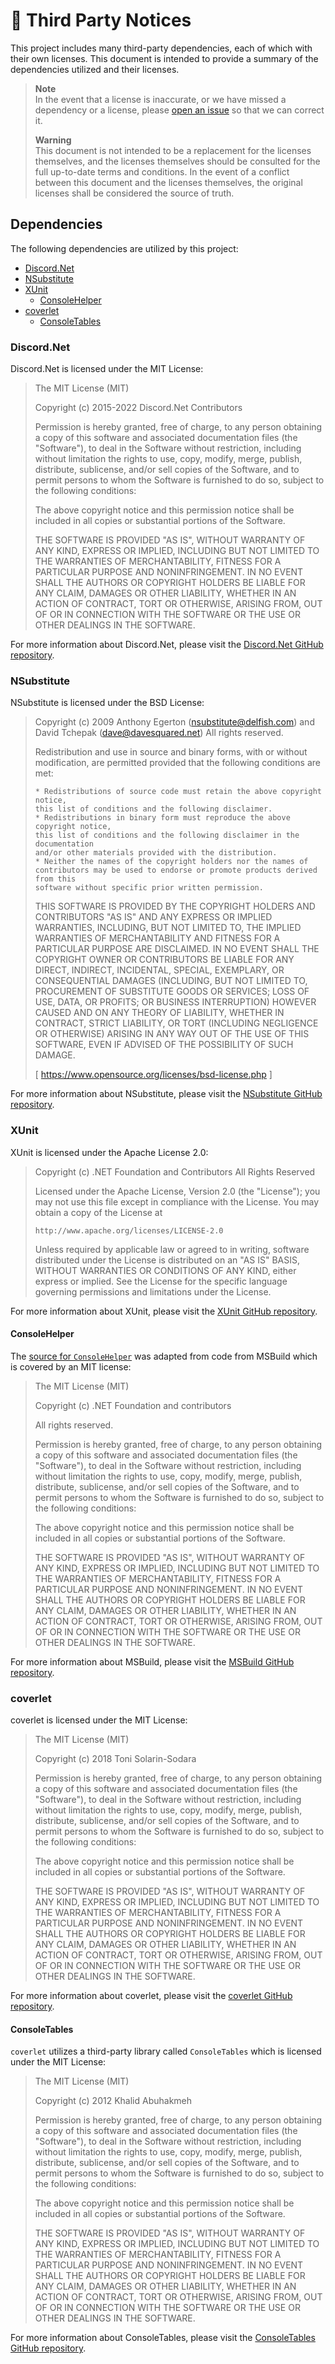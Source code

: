 # 📑 Third Party Notices

This project includes many third-party dependencies, each of which with their own licenses. This document is intended to provide a summary of the dependencies utilized and their licenses.

> **Note**  
> In the event that a license is inaccurate, or we have missed a dependency or a license, please [open an issue](https://github.com/tacosontitan/Lily/issues/new?assignees=&labels=needs+categorization%2Cunder+review&projects=&template=other_request.yml) so that we can correct it.
>
> **Warning**  
> This document is not intended to be a replacement for the licenses themselves, and the licenses themselves should be consulted for the full up-to-date terms and conditions. In the event of a conflict between this document and the licenses themselves, the original licenses shall be considered the source of truth.

## Dependencies

The following dependencies are utilized by this project:

- [Discord.Net](#discordnet)
- [NSubstitute](#nsubstitute)
- [XUnit](#xunit)
  - [ConsoleHelper](#consolehelper)
- [coverlet](#coverlet)
  - [ConsoleTables](#consoletables)

### Discord.Net

Discord.Net is licensed under the MIT License:

> The MIT License (MIT)
>
> Copyright (c) 2015-2022 Discord.Net Contributors
>
> Permission is hereby granted, free of charge, to any person obtaining a copy
> of this software and associated documentation files (the "Software"), to deal
> in the Software without restriction, including without limitation the rights
> to use, copy, modify, merge, publish, distribute, sublicense, and/or sell
> copies of the Software, and to permit persons to whom the Software is
> furnished to do so, subject to the following conditions:
>
> The above copyright notice and this permission notice shall be included in all
> copies or substantial portions of the Software.
>
> THE SOFTWARE IS PROVIDED "AS IS", WITHOUT WARRANTY OF ANY KIND, EXPRESS OR
> IMPLIED, INCLUDING BUT NOT LIMITED TO THE WARRANTIES OF MERCHANTABILITY,
> FITNESS FOR A PARTICULAR PURPOSE AND NONINFRINGEMENT. IN NO EVENT SHALL THE
> AUTHORS OR COPYRIGHT HOLDERS BE LIABLE FOR ANY CLAIM, DAMAGES OR OTHER
> LIABILITY, WHETHER IN AN ACTION OF CONTRACT, TORT OR OTHERWISE, ARISING FROM,
> OUT OF OR IN CONNECTION WITH THE SOFTWARE OR THE USE OR OTHER DEALINGS IN THE
> SOFTWARE.

For more information about Discord.Net, please visit the [Discord.Net GitHub repository](https://github.com/discord-net/Discord.Net).

### NSubstitute

NSubstitute is licensed under the BSD License:

> Copyright (c) 2009 Anthony Egerton (<nsubstitute@delfish.com>) and David Tchepak (<dave@davesquared.net>)
> All rights reserved.
>
> Redistribution and use in source and binary forms, with or without modification,
> are permitted provided that the following conditions are met:
>  
>     * Redistributions of source code must retain the above copyright notice,
>     this list of conditions and the following disclaimer.
>     * Redistributions in binary form must reproduce the above copyright notice,
>     this list of conditions and the following disclaimer in the documentation
>     and/or other materials provided with the distribution.
>     * Neither the names of the copyright holders nor the names of 
>     contributors may be used to endorse or promote products derived from this
>     software without specific prior written permission.
>
> THIS SOFTWARE IS PROVIDED BY THE COPYRIGHT HOLDERS AND CONTRIBUTORS "AS IS" AND
> ANY EXPRESS OR IMPLIED WARRANTIES, INCLUDING, BUT NOT LIMITED TO, THE IMPLIED
> WARRANTIES OF MERCHANTABILITY AND FITNESS FOR A PARTICULAR PURPOSE ARE
> DISCLAIMED. IN NO EVENT SHALL THE COPYRIGHT OWNER OR CONTRIBUTORS BE LIABLE
> FOR ANY DIRECT, INDIRECT, INCIDENTAL, SPECIAL, EXEMPLARY, OR CONSEQUENTIAL
> DAMAGES (INCLUDING, BUT NOT LIMITED TO, PROCUREMENT OF SUBSTITUTE GOODS OR
> SERVICES; LOSS OF USE, DATA, OR PROFITS; OR BUSINESS INTERRUPTION) HOWEVER
> CAUSED AND ON ANY THEORY OF LIABILITY, WHETHER IN CONTRACT, STRICT LIABILITY,
> OR TORT (INCLUDING NEGLIGENCE OR OTHERWISE) ARISING IN ANY WAY OUT OF THE USE OF
> THIS SOFTWARE, EVEN IF ADVISED OF THE POSSIBILITY OF SUCH DAMAGE.
>
> [ https://www.opensource.org/licenses/bsd-license.php ]

For more information about NSubstitute, please visit the [NSubstitute GitHub repository](https://github.com/nsubstitute/NSubstitute).

### XUnit

XUnit is licensed under the Apache License 2.0:

> Copyright (c) .NET Foundation and Contributors
> All Rights Reserved
>
> Licensed under the Apache License, Version 2.0 (the "License");
> you may not use this file except in compliance with the License.
> You may obtain a copy of the License at
>
>     http://www.apache.org/licenses/LICENSE-2.0
>
> Unless required by applicable law or agreed to in writing, software
> distributed under the License is distributed on an "AS IS" BASIS,
> WITHOUT WARRANTIES OR CONDITIONS OF ANY KIND, either express or implied.
> See the License for the specific language governing permissions and
> limitations under the License.

For more information about XUnit, please visit the [XUnit GitHub repository](https://github.com/xunit/xunit).

#### ConsoleHelper

The [source for `ConsoleHelper`](https://github.com/xunit/xunit/blob/main/src/xunit.v3.runner.common/Utility/ConsoleHelper.cs) was adapted from code from MSBuild which is covered by an MIT license:

> The MIT License (MIT)
>
> Copyright (c) .NET Foundation and contributors
>
> All rights reserved.
>
> Permission is hereby granted, free of charge, to any person obtaining a copy
> of this software and associated documentation files (the "Software"), to deal
> in the Software without restriction, including without limitation the rights
> to use, copy, modify, merge, publish, distribute, sublicense, and/or sell
> copies of the Software, and to permit persons to whom the Software is
> furnished to do so, subject to the following conditions:
>
> The above copyright notice and this permission notice shall be included in all
> copies or substantial portions of the Software.
>
> THE SOFTWARE IS PROVIDED "AS IS", WITHOUT WARRANTY OF ANY KIND, EXPRESS OR
> IMPLIED, INCLUDING BUT NOT LIMITED TO THE WARRANTIES OF MERCHANTABILITY,
> FITNESS FOR A PARTICULAR PURPOSE AND NONINFRINGEMENT. IN NO EVENT SHALL THE
> AUTHORS OR COPYRIGHT HOLDERS BE LIABLE FOR ANY CLAIM, DAMAGES OR OTHER
> LIABILITY, WHETHER IN AN ACTION OF CONTRACT, TORT OR OTHERWISE, ARISING FROM,
> OUT OF OR IN CONNECTION WITH THE SOFTWARE OR THE USE OR OTHER DEALINGS IN THE
> SOFTWARE.

For more information about MSBuild, please visit the [MSBuild GitHub repository](https://github.com/dotnet/msbuild).

### coverlet

coverlet is licensed under the MIT License:

> The MIT License (MIT)
>
> Copyright (c) 2018 Toni Solarin-Sodara
>
> Permission is hereby granted, free of charge, to any person obtaining a copy
> of this software and associated documentation files (the "Software"), to deal
> in the Software without restriction, including without limitation the rights
> to use, copy, modify, merge, publish, distribute, sublicense, and/or sell
> copies of the Software, and to permit persons to whom the Software is
> furnished to do so, subject to the following conditions:
>
> The above copyright notice and this permission notice shall be included in all
> copies or substantial portions of the Software.
>
> THE SOFTWARE IS PROVIDED "AS IS", WITHOUT WARRANTY OF ANY KIND, EXPRESS OR
> IMPLIED, INCLUDING BUT NOT LIMITED TO THE WARRANTIES OF MERCHANTABILITY,
> FITNESS FOR A PARTICULAR PURPOSE AND NONINFRINGEMENT. IN NO EVENT SHALL THE
> AUTHORS OR COPYRIGHT HOLDERS BE LIABLE FOR ANY CLAIM, DAMAGES OR OTHER
> LIABILITY, WHETHER IN AN ACTION OF CONTRACT, TORT OR OTHERWISE, ARISING FROM,
> OUT OF OR IN CONNECTION WITH THE SOFTWARE OR THE USE OR OTHER DEALINGS IN THE
> SOFTWARE.

For more information about coverlet, please visit the [coverlet GitHub repository](https://github.com/coverlet-coverage/coverlet).

#### ConsoleTables

`coverlet` utilizes a third-party library called `ConsoleTables` which is licensed under the MIT License:

> The MIT License (MIT)
>
> Copyright (c) 2012 Khalid Abuhakmeh
>
> Permission is hereby granted, free of charge, to any person obtaining a copy
> of this software and associated documentation files (the "Software"), to deal
> in the Software without restriction, including without limitation the rights
> to use, copy, modify, merge, publish, distribute, sublicense, and/or sell
> copies of the Software, and to permit persons to whom the Software is
> furnished to do so, subject to the following conditions:
>
> The above copyright notice and this permission notice shall be included in all
> copies or substantial portions of the Software.
>
> THE SOFTWARE IS PROVIDED "AS IS", WITHOUT WARRANTY OF ANY KIND, EXPRESS OR
> IMPLIED, INCLUDING BUT NOT LIMITED TO THE WARRANTIES OF MERCHANTABILITY,
> FITNESS FOR A PARTICULAR PURPOSE AND NONINFRINGEMENT. IN NO EVENT SHALL THE
> AUTHORS OR COPYRIGHT HOLDERS BE LIABLE FOR ANY CLAIM, DAMAGES OR OTHER
> LIABILITY, WHETHER IN AN ACTION OF CONTRACT, TORT OR OTHERWISE, ARISING FROM,
> OUT OF OR IN CONNECTION WITH THE SOFTWARE OR THE USE OR OTHER DEALINGS IN THE
> SOFTWARE.

For more information about ConsoleTables, please visit the [ConsoleTables GitHub repository](https://github.com/khalidabuhakmeh/ConsoleTables).
